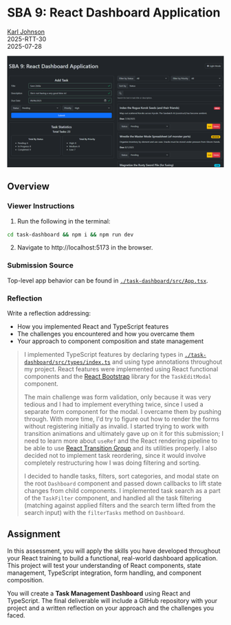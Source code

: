 # SBA 9: React Dashboard Application

[Karl Johnson](https://github.com/hirekarl)  
2025-RTT-30  
<time datetime="2025-07-28">2025-07-28</time>  

![Preview of Karl Johnson's SBA 9 submission with a valid form submission in the TaskForm component.](./preview.png)

## Overview
### Viewer Instructions
1. Run the following in the terminal:

```bash
cd task-dashboard && npm i && npm run dev
```

2. Navigate to http://localhost:5173 in the browser.

### Submission Source
Top-level app behavior can be found in [`./task-dashboard/src/App.tsx`](./task-dashboard/src/App.tsx).

### Reflection
Write a reflection addressing:
- How you implemented React and TypeScript features
- The challenges you encountered and how you overcame them
- Your approach to component composition and state management

> I implemented TypeScript features by declaring types in [`./task-dashboard/src/types/index.ts`](./task-dashboard/src/types/index.ts) and using type annotations throughout my project. React features were implemented using React functional components and the [React Bootstrap](https://react-bootstrap.netlify.app/) library for the `TaskEditModal` component.
>
> The main challenge was form validation, only because it was very tedious and I had to implement everything twice, since I used a separate form component for the modal. I overcame them by pushing through. With more time, I'd try to figure out how to render the forms without registering initially as invalid. I started trying to work with transition animations and ultimately gave up on it for this submission; I need to learn more about `useRef` and the React rendering pipeline to be able to use [React Transition Group](https://reactcommunity.org/react-transition-group/) and its utilities properly. I also decided not to implement task reordering, since it would involve completely restructuring how I was doing filtering and sorting.
>
> I decided to handle tasks, filters, sort categories, and modal state on the root `Dashboard` component and passed down callbacks to lift state changes from child components. I implemented task search as a part of the `TaskFilter` component, and handled all the task filtering (matching against applied filters and the search term lifted from the search input) with the `filterTasks` method on `Dashboard`.

## Assignment
In this assessment, you will apply the skills you have developed throughout your React training to build a functional, real-world dashboard application. This project will test your understanding of React components, state management, TypeScript integration, form handling, and component composition.

You will create a **Task Management Dashboard** using React and TypeScript. The final deliverable will include a GitHub repository with your project and a written reflection on your approach and the challenges you faced.
